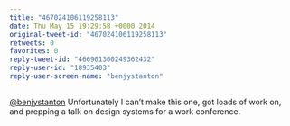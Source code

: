 ```yaml
---
title: "467024106119258113"
date: Thu May 15 19:29:58 +0000 2014
original-tweet-id: "467024106119258113"
retweets: 0
favorites: 0
reply-tweet-id: "466901300249362432"
reply-user-id: "18935403"
reply-user-screen-name: "benjystanton"
---
```

<a href="https://twitter.com/benjystanton">@benjystanton</a> Unfortunately I can’t make this one, got loads of work on, and prepping a talk on design systems for a work conference.
